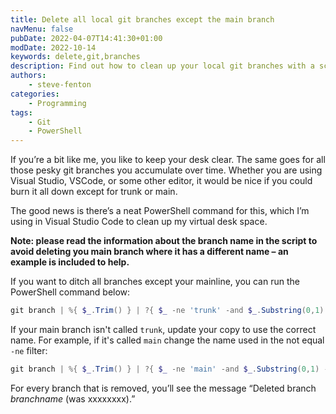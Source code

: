 ```yaml
---
title: Delete all local git branches except the main branch
navMenu: false
pubDate: 2022-04-07T14:41:30+01:00
modDate: 2022-10-14
keywords: delete,git,branches
description: Find out how to clean up your local git branches with a script to delete everything except main.
authors:
    - steve-fenton
categories:
    - Programming
tags:
    - Git
    - PowerShell
---
```


If you’re a bit like me, you like to keep your desk clear. The same goes for all those pesky git branches you accumulate over time. Whether you are using Visual Studio, VSCode, or some other editor, it would be nice if you could burn it all down except for trunk or main.

The good news is there’s a neat PowerShell command for this, which I’m using in Visual Studio Code to clean up my virtual desk space.

**Note: please read the information about the branch name in the script to avoid deleting you main branch where it has a different name – an example is included to help.**

If you want to ditch all branches except your mainline, you can run the PowerShell command below:

```powershell
git branch | %{ $_.Trim() } | ?{ $_ -ne 'trunk' -and $_.Substring(0,1) -ne '*' } | %{ git branch -D $_ }
```

If your main branch isn't called `trunk`, update your copy to use the correct name. For example, if it's called `main` change the name used in the not equal `-ne` filter:

```powershell
git branch | %{ $_.Trim() } | ?{ $_ -ne 'main' -and $_.Substring(0,1) -ne '*' } | %{ git branch -D $_ }
```

For every branch that is removed, you’ll see the message “Deleted branch *branchname* (was xxxxxxxx).”